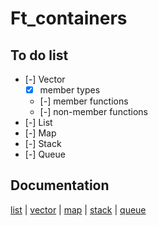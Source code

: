 # Ft_containers

## To do list

- [-] Vector
    - [x] member types
    - [-] member functions
    - [-] non-member functions
- [-] List
- [-] Map
- [-] Stack
- [-] Queue

## Documentation

[list](https://www.cplusplus.com/reference/list/list/?kw=list) | [vector](https://www.cplusplus.com/reference/vector/vector/?kw=vector) | [map](https://www.cplusplus.com/reference/map/map/?kw=map) | [stack](https://www.cplusplus.com/reference/stack/stack/?kw=stack) | [queue](https://www.cplusplus.com/reference/queue/queue/?kw=queue)